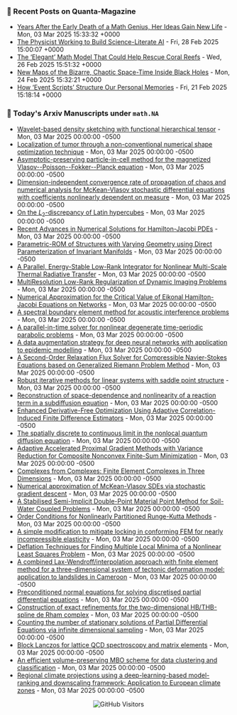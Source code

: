 ### 📝 Recent Posts on Quanta-Magazine
<!-- quanta starts -->
* <a href="https://www.quantamagazine.org/years-after-the-early-death-of-a-math-genius-her-ideas-gain-new-life-20250303/">Years After the Early Death of a Math Genius, Her Ideas Gain New Life</a> - Mon, 03 Mar 2025 15:33:32 +0000
* <a href="https://www.quantamagazine.org/the-physicist-working-to-build-science-literate-ai-20250228/">The Physicist Working to Build Science-Literate AI</a> - Fri, 28 Feb 2025 15:00:07 +0000
* <a href="https://www.quantamagazine.org/the-elegant-math-model-that-could-help-rescue-coral-reefs-20250226/">The ‘Elegant’ Math Model That Could Help Rescue Coral Reefs</a> - Wed, 26 Feb 2025 15:51:32 +0000
* <a href="https://www.quantamagazine.org/new-maps-of-the-bizarre-chaotic-space-time-inside-black-holes-20250224/">New Maps of the Bizarre, Chaotic Space-Time Inside Black Holes</a> - Mon, 24 Feb 2025 15:32:21 +0000
* <a href="https://www.quantamagazine.org/how-event-scripts-structure-our-personal-memories-20250221/">How ‘Event Scripts’ Structure Our Personal Memories</a> - Fri, 21 Feb 2025 15:18:14 +0000
<!-- quanta ends -->


### 📝 Today's Arxiv Manuscripts under ``math.NA``
<!-- arxiv-math-na starts -->
* <a href="https://arxiv.org/abs/2502.20655">Wavelet-based density sketching with functional hierarchical tensor</a> - Mon, 03 Mar 2025 00:00:00 -0500
* <a href="https://arxiv.org/abs/2502.20656">Localization of tumor through a non-conventional numerical shape optimization technique</a> - Mon, 03 Mar 2025 00:00:00 -0500
* <a href="https://arxiv.org/abs/2502.20680">Asymptotic-preserving particle-in-cell method for the magnetized Vlasov--Poisson--Fokker--Planck equation</a> - Mon, 03 Mar 2025 00:00:00 -0500
* <a href="https://arxiv.org/abs/2502.20786">Dimension-independent convergence rate of propagation of chaos and numerical analysis for McKean-Vlasov stochastic differential equations with coefficients nonlinearly dependent on measure</a> - Mon, 03 Mar 2025 00:00:00 -0500
* <a href="https://arxiv.org/abs/2502.20828">On the $L_2$-discrepancy of Latin hypercubes</a> - Mon, 03 Mar 2025 00:00:00 -0500
* <a href="https://arxiv.org/abs/2502.20833">Recent Advances in Numerical Solutions for Hamilton-Jacobi PDEs</a> - Mon, 03 Mar 2025 00:00:00 -0500
* <a href="https://arxiv.org/abs/2502.20872">Parametric-ROM of Structures with Varying Geometry using Direct Parameterization of Invariant Manifolds</a> - Mon, 03 Mar 2025 00:00:00 -0500
* <a href="https://arxiv.org/abs/2502.20883">A Parallel, Energy-Stable Low-Rank Integrator for Nonlinear Multi-Scale Thermal Radiative Transfer</a> - Mon, 03 Mar 2025 00:00:00 -0500
* <a href="https://arxiv.org/abs/2502.20977">MultiResolution Low-Rank Regularization of Dynamic Imaging Problems</a> - Mon, 03 Mar 2025 00:00:00 -0500
* <a href="https://arxiv.org/abs/2502.20993">Numerical Approximation for the Critical Value of Eikonal Hamilton-Jacobi Equations on Networks</a> - Mon, 03 Mar 2025 00:00:00 -0500
* <a href="https://arxiv.org/abs/2502.21008">A spectral boundary element method for acoustic interference problems</a> - Mon, 03 Mar 2025 00:00:00 -0500
* <a href="https://arxiv.org/abs/2502.21013">A parallel-in-time solver for nonlinear degenerate time-periodic parabolic problems</a> - Mon, 03 Mar 2025 00:00:00 -0500
* <a href="https://arxiv.org/abs/2502.21033">A data augmentation strategy for deep neural networks with application to epidemic modelling</a> - Mon, 03 Mar 2025 00:00:00 -0500
* <a href="https://arxiv.org/abs/2502.21076">A Second-Order Relaxation Flux Solver for Compressible Navier-Stokes Equations based on Generalized Riemann Problem Method</a> - Mon, 03 Mar 2025 00:00:00 -0500
* <a href="https://arxiv.org/abs/2502.21174">Robust iterative methods for linear systems with saddle point structure</a> - Mon, 03 Mar 2025 00:00:00 -0500
* <a href="https://arxiv.org/abs/2502.21243">Reconstruction of space-dependence and nonlinearity of a reaction term in a subdiffusion equation</a> - Mon, 03 Mar 2025 00:00:00 -0500
* <a href="https://arxiv.org/abs/2502.20819">Enhanced Derivative-Free Optimization Using Adaptive Correlation-Induced Finite Difference Estimators</a> - Mon, 03 Mar 2025 00:00:00 -0500
* <a href="https://arxiv.org/abs/2502.21062">The spatially discrete to continuous limit in the nonlocal quantum diffusion equation</a> - Mon, 03 Mar 2025 00:00:00 -0500
* <a href="https://arxiv.org/abs/2502.21099">Adaptive Accelerated Proximal Gradient Methods with Variance Reduction for Composite Nonconvex Finite-Sum Minimization</a> - Mon, 03 Mar 2025 00:00:00 -0500
* <a href="https://arxiv.org/abs/2211.08656">Complexes from Complexes: Finite Element Complexes in Three Dimensions</a> - Mon, 03 Mar 2025 00:00:00 -0500
* <a href="https://arxiv.org/abs/2310.13579">Numerical approximation of McKean-Vlasov SDEs via stochastic gradient descent</a> - Mon, 03 Mar 2025 00:00:00 -0500
* <a href="https://arxiv.org/abs/2401.11951">A Stabilised Semi-Implicit Double-Point Material Point Method for Soil-Water Coupled Problems</a> - Mon, 03 Mar 2025 00:00:00 -0500
* <a href="https://arxiv.org/abs/2401.12427">Order Conditions for Nonlinearly Partitioned Runge-Kutta Methods</a> - Mon, 03 Mar 2025 00:00:00 -0500
* <a href="https://arxiv.org/abs/2407.06831">A simple modification to mitigate locking in conforming FEM for nearly incompressible elasticity</a> - Mon, 03 Mar 2025 00:00:00 -0500
* <a href="https://arxiv.org/abs/2409.14438">Deflation Techniques for Finding Multiple Local Minima of a Nonlinear Least Squares Problem</a> - Mon, 03 Mar 2025 00:00:00 -0500
* <a href="https://arxiv.org/abs/2502.07797">A combined Lax-Wendroff/interpolation approach with finite element method for a three-dimensional system of tectonic deformation model: application to landslides in Cameroon</a> - Mon, 03 Mar 2025 00:00:00 -0500
* <a href="https://arxiv.org/abs/2502.17626">Preconditioned normal equations for solving discretised partial differential equations</a> - Mon, 03 Mar 2025 00:00:00 -0500
* <a href="https://arxiv.org/abs/2502.19542">Construction of exact refinements for the two-dimensional HB/THB-spline de Rham complex</a> - Mon, 03 Mar 2025 00:00:00 -0500
* <a href="https://arxiv.org/abs/2411.07390">Counting the number of stationary solutions of Partial Differential Equations via infinite dimensional sampling</a> - Mon, 03 Mar 2025 00:00:00 -0500
* <a href="https://arxiv.org/abs/2412.04444">Block Lanczos for lattice QCD spectroscopy and matrix elements</a> - Mon, 03 Mar 2025 00:00:00 -0500
* <a href="https://arxiv.org/abs/2412.17694">An efficient volume-preserving MBO scheme for data clustering and classification</a> - Mon, 03 Mar 2025 00:00:00 -0500
* <a href="https://arxiv.org/abs/2502.20132">Regional climate projections using a deep-learning-based model-ranking and downscaling framework: Application to European climate zones</a> - Mon, 03 Mar 2025 00:00:00 -0500
<!-- arxiv-math-na ends -->

<div align="center">
  
![GitHub Visitors](https://api.visitorbadge.io/api/visitors?path=https%3A%2F%2Fgithub.com%2Flowrank&label=profile%20views&labelColor=%231e1e2e&countColor=%23cba6f7)



</div>
